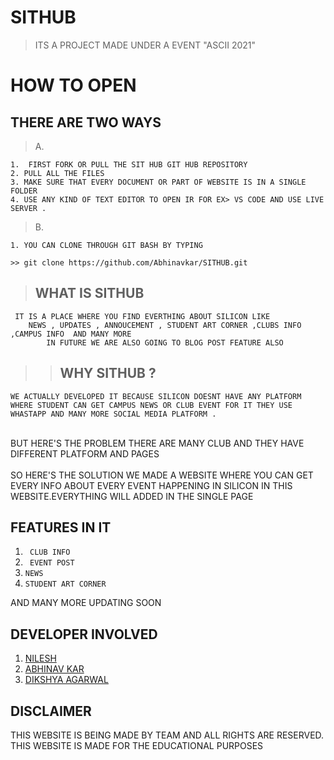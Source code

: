 # SITHUB
> ITS A PROJECT MADE UNDER A EVENT "ASCII 2021"


<h1>HOW TO OPEN  </h1>

## THERE ARE TWO WAYS
>A.
```
1.  FIRST FORK OR PULL THE SIT HUB GIT HUB REPOSITORY 
2. PULL ALL THE FILES
3. MAKE SURE THAT EVERY DOCUMENT OR PART OF WEBSITE IS IN A SINGLE FOLDER 
4. USE ANY KIND OF TEXT EDITOR TO OPEN IR FOR EX> VS CODE AND USE LIVE SERVER .
```
>B.
``` 
1. YOU CAN CLONE THROUGH GIT BASH BY TYPING 
	
>> git clone https://github.com/Abhinavkar/SITHUB.git
 ```
 > <H2> WHAT IS SITHUB</H2>
	 IT IS A PLACE WHERE YOU FIND EVERTHING ABOUT SILICON LIKE 
		NEWS , UPDATES , ANNOUCEMENT , STUDENT ART CORNER ,CLUBS INFO ,CAMPUS INFO  AND MANY MORE 
			IN FUTURE WE ARE ALSO GOING TO BLOG POST FEATURE ALSO 
 

 >> <H2>WHY SITHUB ?
 	WE ACTUALLY DEVELOPED IT BECAUSE SILICON DOESNT HAVE ANY PLATFORM WHERE STUDENT CAN GET CAMPUS NEWS OR CLUB EVENT FOR IT THEY USE WHASTAPP AND MANY MORE SOCIAL MEDIA PLATFORM .
<br>		BUT HERE'S THE PROBLEM THERE ARE MANY CLUB AND THEY HAVE DIFFERENT PLATFORM AND PAGES
<br>
<br>
	SO HERE'S THE SOLUTION WE MADE A WEBSITE WHERE YOU CAN GET EVERY INFO ABOUT EVERY EVENT HAPPENING IN SILICON IN THIS WEBSITE.EVERYTHING WILL ADDED IN THE SINGLE PAGE 


## FEATURES IN IT 
1. ``` CLUB INFO```
2. ``` EVENT POST```
3. ``` NEWS ```
4. ```STUDENT ART CORNER ```

AND MANY MORE UPDATING SOON 
## DEVELOPER INVOLVED 
1. <a href=https://github.com/nileshkr17>NILESH </a>
2. <a href=https://github.com/Abhinavkar>ABHINAV KAR</a>
3. <a href= "https://github.com/DIKSHYA2002">DIKSHYA AGARWAL </a>
## DISCLAIMER 
 THIS WEBSITE IS BEING MADE BY TEAM AND ALL RIGHTS ARE RESERVED. THIS WEBSITE IS MADE FOR THE EDUCATIONAL PURPOSES 
